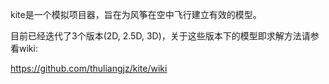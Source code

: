 kite是一个模拟项目器，旨在为风筝在空中飞行建立有效的模型。

目前已经迭代了3个版本(2D, 2.5D, 3D)，关于这些版本下的模型即求解方法请参看wiki:

https://github.com/thuliangjz/kite/wiki